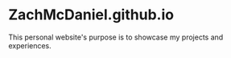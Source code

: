 # ZachMcDaniel.github.io
This personal website's purpose is to showcase my projects and experiences.
